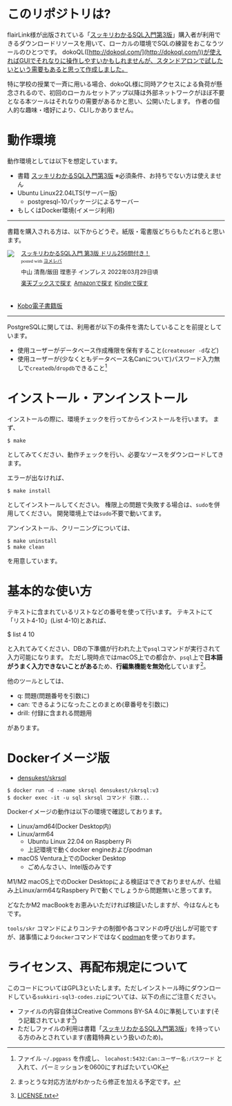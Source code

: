 # このリポジトリは?

flairLink様が出版されている「[スッキリわかるSQL入門第3版](https://af.moshimo.com/af/c/click?a_id=1175594&p_id=56&pc_id=56&pl_id=637&s_v=b5Rz2P0601xu&url=http%3A%2F%2Fbooks.rakuten.co.jp%2Frb%2F17018590%2F)」購入者が利用できるダウンロードリソースを用いて、ローカルの環境でSQLの練習をおこなうツールのひとつです。
dokoQL([http://dokoql.com/](http://dokoql.com/))が使えればGUIでそれなりに操作しやすいかもしれませんが、スタンドアロンで試したいという需要もあると思って作成しました。

特に学校の授業で一斉に用いる場合、dokoQL様に同時アクセスによる負荷が懸念されるので、初回のローカルセットアップ以降は外部ネットワークがほぼ不要となる本ツールはそれなりの需要があるかと思い、公開いたします。
作者の個人的な趣味・嗜好により、CLIしかありません。

# 動作環境

動作環境としては以下を想定しています。

- 書籍 [スッキリわかるSQL入門第3版](https://af.moshimo.com/af/c/click?a_id=1175594&p_id=56&pc_id=56&pl_id=637&s_v=b5Rz2P0601xu&url=http%3A%2F%2Fbooks.rakuten.co.jp%2Frb%2F17018590%2F) ※必須条件、お持ちでない方は使えません
- Ubuntu Linux22.04LTS(サーバー版)
     - postgresql-10パッケージによるサーバー
- もしくはDocker環境(イメージ利用)
----

書籍を購入される方は、以下からどうぞ。紙版・電書版どちらもたどれると思います。

<div class="booklink-box" style="text-align:left;padding-bottom:20px;font-size:small;zoom: 1;overflow: hidden;"><div class="booklink-image" style="float:left;margin:0 15px 10px 0;"><a href="//af.moshimo.com/af/c/click?a_id=1175594&p_id=56&pc_id=56&pl_id=637&s_v=b5Rz2P0601xu&url=http%3A%2F%2Fbooks.rakuten.co.jp%2Frb%2F17018590%2F" target="_blank" ><img src="https://thumbnail.image.rakuten.co.jp/@0_mall/book/cabinet/3396/9784295013396_1_2.jpg?_ex=200x200" style="border: none;" /></a><img src="//i.moshimo.com/af/i/impression?a_id=1175594&p_id=56&pc_id=56&pl_id=637" width="1" height="1" style="border:none;"></div><div class="booklink-info" style="line-height:120%;zoom: 1;overflow: hidden;"><div class="booklink-name" style="margin-bottom:10px;line-height:120%"><a href="//af.moshimo.com/af/c/click?a_id=1175594&p_id=56&pc_id=56&pl_id=637&s_v=b5Rz2P0601xu&url=http%3A%2F%2Fbooks.rakuten.co.jp%2Frb%2F17018590%2F" target="_blank" >スッキリわかるSQL入門 第3版 ドリル256問付き！</a><img src="//i.moshimo.com/af/i/impression?a_id=1175594&p_id=56&pc_id=56&pl_id=637" width="1" height="1" style="border:none;"><div class="booklink-powered-date" style="font-size:8pt;margin-top:5px;font-family:verdana;line-height:120%">posted with <a href="https://yomereba.com" rel="nofollow" target="_blank">ヨメレバ</a></div></div><div class="booklink-detail" style="margin-bottom:5px;">中山 清喬/飯田 理恵子 インプレス 2022年03月29日頃    </div><div class="booklink-link2" style="margin-top:10px;"><div class="shoplinkrakuten" style="display:inline;margin-right:5px"><a href="//af.moshimo.com/af/c/click?a_id=1175594&p_id=56&pc_id=56&pl_id=637&s_v=b5Rz2P0601xu&url=http%3A%2F%2Fbooks.rakuten.co.jp%2Frb%2F17018590%2F" target="_blank" >楽天ブックスで探す</a><img src="//i.moshimo.com/af/i/impression?a_id=1175594&p_id=56&pc_id=56&pl_id=637" width="1" height="1" style="border:none;"></div><div class="shoplinkamazon" style="display:inline;margin-right:5px"><a href="//af.moshimo.com/af/c/click?a_id=920708&p_id=170&pc_id=185&pl_id=4062&s_v=b5Rz2P0601xu&url=https%3A%2F%2Fwww.amazon.co.jp%2Fexec%2Fobidos%2FASIN%2F4295013390" target="_blank" >Amazonで探す</a></div><div class="shoplinkkindle" style="display:inline;margin-right:5px"><a href="//af.moshimo.com/af/c/click?a_id=920708&p_id=170&pc_id=185&pl_id=4062&s_v=b5Rz2P0601xu&url=https%3A%2F%2Fwww.amazon.co.jp%2Fgp%2Fsearch%3Fkeywords%3D%25E3%2582%25B9%25E3%2583%2583%25E3%2582%25AD%25E3%2583%25AA%25E3%2582%258F%25E3%2581%258B%25E3%2582%258BSQL%25E5%2585%25A5%25E9%2596%2580%2520%25E7%25AC%25AC3%25E7%2589%2588%2520%25E3%2583%2589%25E3%2583%25AA%25E3%2583%25AB256%25E5%2595%258F%25E4%25BB%2598%25E3%2581%258D%25EF%25BC%2581%26__mk_ja_JP%3D%2583J%2583%255E%2583J%2583i%26url%3Dnode%253D2275256051" target="_blank" >Kindleで探す</a></div>                              	  	  	  	  	</div></div><div class="booklink-footer" style="clear: left"></div></div>

- [Kobo電子書籍版](https://a.r10.to/hUDvaF)
----


PostgreSQLに関しては、利用者が以下の条件を満たしていることを前提としています。

- 使用ユーザーがデータベース作成権限を保有すること(`createuser -d`など)
- 使用ユーザーが(少なくともデータベース名Canについて)パスワード入力無しで`createdb`/`dropdb`できること[^1]

[^1]: ファイル `~/.pgpass` を作成し、 `locahost:5432:Can:ユーザー名:パスワード` と入れて、パーミッションを0600にすればたいていOK

# インストール・アンインストール

インストールの際に、環境チェックを行ってからインストールを行います。
まず、

    $ make

としてみてください、動作チェックを行い、必要なソースをダウンロードしてきます。

エラーが出なければ、

    $ make install

としてインストールしてください。
権限上の問題で失敗する場合は、`sudo`を併用してください。
開発環境上では`sudo`不要で動いてます。

アンインストール、クリーニングについては、

    $ make uninstall
    $ make clean

を用意しています。

# 基本的な使い方

テキストに含まれているリストなどの番号を使って行います。
テキストにて「リスト4-10」(List 4-10)とあれば、

  $ list 4 10

と入れてみてください、DBの下準備が行われた上で`psql`コマンドが実行されて入力可能になります。
ただし現時点ではmacOS上での都合か、`psql`上で**日本語がうまく入力できないことがある**ため、**行編集機能を無効化**しています[^2]。

[^2]: まっとうな対応方法がわかったら修正を加える予定です。

他のツールとしては、

- q: 問題(問題番号を引数に)
- can: できるようになったことのまとめ(章番号を引数に)
- drill: 付録に含まれる問題用

があります。

# Dockerイメージ版

- [densukest/skrsql](https://hub.docker.com/repository/docker/densukest/skrsql/general)

```
$ docker run -d --name skrsql densukest/skrsql:v3
$ docker exec -it -u sql skrsql コマンド 引数...
```

Dockerイメージの動作は以下の環境で確認しております。

- Linux/amd64(Docker Desktop内)
- Linux/arm64
    - Ubuntu Linux 22.04 on Raspberry Pi
    - 上記環境で動くdocker engineおよびpodman
- macOS Ventura上でのDocker Desktop
    - ごめんなさい、Intel版のみです

M1/M2 macOS上でのDocker Desktopによる検証はできておりませんが、仕組み上Linux/arm64なRaspbery Piで動くでしょうから問題無いと思ってます。

どなたかM2 macBookをお恵みいただければ検証いたしますが、今はなんともです。

`tools/skr` コマンドによりコンテナの制御や各コマンドの呼び出しが可能ですが、諸事情により`docker`コマンドではなく[podman](https://podman.io/)を使っております。

# ライセンス、再配布規定について

このコードについてはGPL3といたします。ただしインストール時にダウンロードしている`sukkiri-sql3-codes.zip`については、以下の点にご注意ください。

- ファイルの内容自体はCreative Commons BY-SA 4.0に準拠しています(そう記載されています[^3])
- ただしファイルの利用は書籍「[スッキリわかるSQL入門第3版](https://af.moshimo.com/af/c/click?a_id=1175594&p_id=56&pc_id=56&pl_id=637&s_v=b5Rz2P0601xu&url=http%3A%2F%2Fbooks.rakuten.co.jp%2Frb%2F17018590%2F)」を持っている方のみとされています(書籍特典という扱いのため)。

[^3]: [LICENSE.txt](https://github.com/miyabilink/sukkiri-sql3-codes/blob/main/LICENSE.txt)
